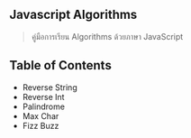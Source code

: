 ## Javascript Algorithms
> คู่มือการเรียน Algorithms ด้วยภาษา JavaScript

## Table of Contents
- Reverse String
- Reverse Int
- Palindrome
- Max Char
- Fizz Buzz